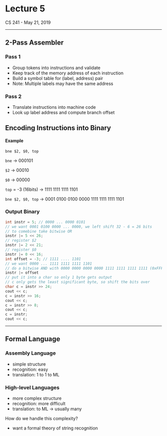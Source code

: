 # Lecture 5

CS 241 - May 21, 2019

---

## 2-Pass Assembler

### Pass 1

- Group tokens into instructions and validate
- Keep track of the memory address of each instruction
- Build a symbol table for (label, address) pair
- Note: Multiple labels may have the same address

### Pass 2

- Translate instructions into machine code
- Look up label address and compute branch offset

## Encoding Instructions into Binary

#### Example

`bne $2, $0, top`

`bne` -> 000101

`$2` -> 00010

`$0`​ -> 00000

`top` = -3 (16bits) -> 1111 1111 1111 1101

`bne $2, $0, top` -> 0001 0100 0100 0000 1111 1111 1111 1101

### Output Binary

```cpp
int instr = 5; // 0000 ... 0000 0101
// we want 0001 0100 0000 ... 0000, we left shift 32 - 6 = 26 bits
// to comebine take bitwise OR
instr |= 5 << 26;
// register $2
instr |= 2 << 21;
// register $0
instr |= 0 << 16;
int offset = -3; // 1111 .... 1101
// we want 0000 ... 1111 1111 1111 1101
// do a bitwise AND with 0000 0000 0000 0000 1111 1111 1111 1111 (0xFFFF)
instr |= offset
// put it into a char so only 1 byte gets output
// c only gets the least significant byte, so shift the bits over
char c = instr >> 24;
cout << c;
c = instr >> 16;
cout << c;
c = instr >> 8;
cout << c;
c = instr;
cout << c;
```

---

## Formal Language

### Assembly Language

- simple structure
- recognition: easy
- translation: 1 to 1 to ML

### High-level Languages

- more complex structure
- recognition: more difficult
- translation: to ML -> usually many

How do we handle this complexity?

- want a formal theory of string recognition